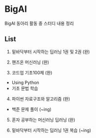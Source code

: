 # BigAI

BigAI 동아리 활동 중 스터디 내용 정리


## List

1. 밑바닥부터 시작하는 딥러닝 1권 및 2권 (완)

2. 핸즈온 머신러닝 (완)

3. 코드업 기초100제 (완)
- Using Python
- 기초 문법 학습

4. 파이썬 자료구조와 알고리즘  (완)
- 백준 문제 풀이 (~ing)

5. 혼자 공부하는 머신러닝 딥러닝 (완)

6. 밑바닥부터 시작하는 딥러닝 1권 복습 (~ing)
